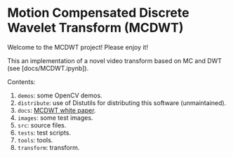 # Motion Compensated Discrete Wavelet Transform (MCDWT)

Welcome to the MCDWT project! Please enjoy it!

This an implementation of a novel video transform based on MC and DWT (see [docs/MCDWT.ipynb]).

Contents:

1. `demos`: some OpenCV demos.
2. `distribute`: use of Distutils for distributing this software (unmaintained).
3. `docs`: [MCDWT white paper](https://sistemas-multimedia.github.io/MCDWT/).
4. `images`: some test images.
5. `src`: source files.
7. `tests`: test scripts.
8. `tools`: tools.
9. `transform`: transform.
